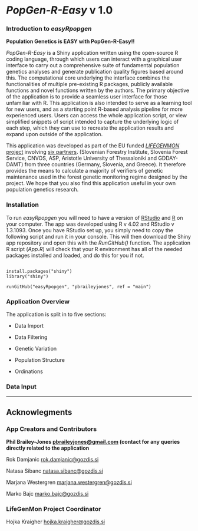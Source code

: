 # ***PopGen-R-Easy* v 1.0**

### **Introduction to *easyRpopgen***

**Population Genetics is EASY with PopGen-R-Easy!!**

*PopGen-R-Easy* is a Shiny application written using the open-source R coding language, through which users can interact with a graphical user interface to carry out a comprehensive suite of fundamental population genetics analyses and generate publication quality figures based around this. The computational core underlying the interface combines the functionalities of multiple pre-existing R packages, publicly available functions and novel functions written by the authors. The primary objective of the application is to provide a seamless user interface for those unfamiliar with R. This application is also intended to serve as a learning tool for new users, and as a starting point R-based analysis pipeline for more experienced users. Users can access  the whole application script, or view simplified snippets of script intended to capture the underlying logic of each step, which they can use to recreate the application results and expand upon outside of the application.

This application was developed as part of the EU funded [*LIFEGENMON* project](http://www.lifegenmon.si/) involving [six partners](http://www.lifegenmon.si/partnerspeople/). (Slovenian Forestry Institute, Slovenia Forest Service, CNVOS, ASP, Aristotle University of Thessaloniki and GDDAY-DAMT) from three countries (Germany, Slovenia, and Greece). It therefore provides the means to calculate a majority of verifiers of genetic maintenance used in the forest genetic monitoring regime designed by the project. We hope that you also find this application useful in your own population genetics research.

### **Installation**

To run *easyRpopgen* you will need to have a version of [RStudio](https://rstudio.com/products/rstudio/download/#download) and [R](https://cran.r-project.org/src/base/R-4/) on your computer. The app was developed using R v 4.02 and RStudio v 1.3.1093. Once you have RStudio set up, you simply need to copy the following script and run it in your console. This will then download the Shiny app repository and open this with the *RunGitHub()* function. The application R script (*App.R*) will check that your R environment has all of the needed packages installed and loaded, and do this for you if not.

```{r, eval = FALSE}

install.packages("shiny")
library("shiny")

runGitHub("easyRpopgen", "pbraileyjones", ref = "main")

```

### **Application Overview**

The application is split in to five sections:

- Data Import

- Data Filtering

- Genetic Variation

- Population Structure

- Ordinations

### **Data Input**

---

## **Acknowlegments**

### **App Creators and Contributors** 

**Phil Brailey-Jones pbraileyjones@gmail.com (contact for any queries directly related to the application**

Rok Damjanic rok.damjanic@gozdis.si

Natasa Sibanc natasa.sibanc@gozdis.si

Marjana Westergren marjana.westergren@gozdis.si

Marko Bajc marko.bajc@gozdis.si

### **LifeGenMon Project Coordinator**

Hojka Kraigher hojka.kraigher@gozdis.si 
